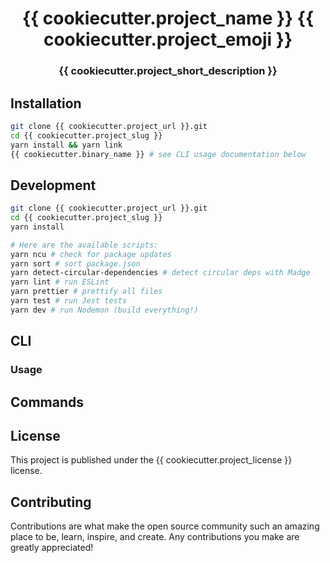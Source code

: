 <h1 align="center">
 {{ cookiecutter.project_name }} {{ cookiecutter.project_emoji }}
</h1>

<h3 align="center">
	{{ cookiecutter.project_short_description }}
</h3>

## Installation

```bash
git clone {{ cookiecutter.project_url }}.git
cd {{ cookiecutter.project_slug }}
yarn install && yarn link
{{ cookiecutter.binary_name }} # see CLI usage documentation below
```

## Development

```bash
git clone {{ cookiecutter.project_url }}.git
cd {{ cookiecutter.project_slug }}
yarn install

# Here are the available scripts:
yarn ncu # check for package updates
yarn sort # sort package.json
yarn detect-circular-dependencies # detect circular deps with Madge
yarn lint # run ESLint
yarn prettier # prettify all files
yarn test # run Jest tests
yarn dev # run Nodemon (build everything!)
```

## CLI

### Usage

<!-- usage -->
<!-- usagestop -->

## Commands

<!-- commands -->
<!-- commandsstop -->

## License

This project is published under the {{ cookiecutter.project_license }} license.

## Contributing

Contributions are what make the open source community such an amazing place to be, learn, inspire, and create. Any contributions you make are greatly appreciated!

